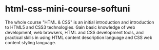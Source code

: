 # html-css-mini-course-softuni
The whole course "HTML &amp; CSS" is an initial introduction and introduction to HTML5 and CSS3 technologies. Gain basic knowledge of web development, web browsers, HTML and CSS development tools, and practical skills in using HTML content description language and CSS web content styling language.
